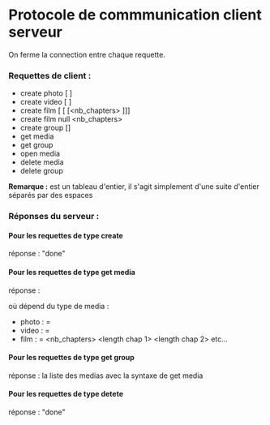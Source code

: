 # Protocole de commmunication client serveur

On ferme la connection entre chaque requette.

### Requettes de client :
* create photo [<name> <path> <latitude> <longitude>]
* create video [<name> <path> <length>]
* create film [<name> <path> [<length> [<nb_chapters> <tab>]]]
* create film <name> <path> null <nb_chapters> <tab>
* create group [<name>]
* get media <name>
* get group <name>
* open media <name>
* delete media <name>
* delete group <name>

**Remarque :** <tab>
<tab> est un tableau d'entier, il s'agit simplement d'une suite d'entier
séparés par des espaces

### Réponses du serveur :

#### Pour les requettes de type create

réponse : "done"

#### Pour les requettes de type get media

réponse :
<name> <path> <media type> <info>

où <info> dépend du type de media :
* photo : <info> = <latitude> <longitude>
* video : <info> = <length>
* film : <info> = <nb_chapters> <length chap 1> <length chap 2> etc...

#### Pour les requettes de type get group

réponse : la liste des medias avec la syntaxe de get media

#### Pour les requettes de type detete

réponse : "done"
